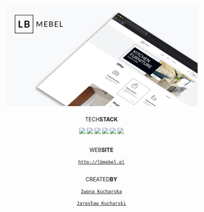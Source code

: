 <div align='center'>

# <img src='./images/lb-mebel.png' />

TECH<strong>STACK</strong>

![](https://img.shields.io/badge/Next.js-000000.svg?style=for-the-badge&logo=nextdotjs&logoColor=white)
![](https://img.shields.io/badge/TypeScript-3178C6.svg?style=for-the-badge&logo=TypeScript&logoColor=white)
![](https://img.shields.io/badge/GraphQL-E10098.svg?style=for-the-badge&logo=GraphQL&logoColor=white)
![](https://img.shields.io/badge/Tailwind%20CSS-06B6D4.svg?style=for-the-badge&logo=Tailwind-CSS&logoColor=white)
![](https://img.shields.io/badge/ESLint-4B32C3.svg?style=for-the-badge&logo=ESLint&logoColor=white)
![](https://img.shields.io/badge/Prettier-F7B93E.svg?style=for-the-badge&logo=Prettier&logoColor=black)

##

WEB<strong>SITE</strong>

<a href="http://lbmebel.pl">`http://lbmebel.pl`</a>

##

CREATED<strong>BY</strong>

<a href="https://iwonauxui.pl/">`Iwona Kucharska`</a>

<a href="https://github.com/jaroslawkucharski">`Jarosław Kucharski`</a>

</div>
